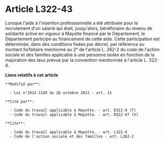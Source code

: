 # Article L322-43

Lorsque l'aide à l'insertion professionnelle a été attribuée pour le recrutement d'un salarié qui était, jusqu'alors,
bénéficiaire du revenu de solidarité active en vigueur à Mayotte financé par le Département, le Département participe au
financement de cette aide. Cette participation est déterminée, dans des conditions fixées par décret, par référence au
montant forfaitaire mentionné au 2° de l'article L. 262-2 du code de l'action sociale et des familles applicable à une
personne isolée en fonction de la majoration des taux prévue par la convention mentionnée à l'article L. 322-4.

**Liens relatifs à cet article**

	**Modifié par**:

	  - Loi n°2012-1189 du 26 octobre 2012 - art. 13

	**Cité par**:

	  - Code du travail applicable à Mayotte. - art. D322-9 (T)
	  - Code du travail applicable à Mayotte. - art. R322-47 (V)

	**Cite**:

	  - Code du travail applicable à Mayotte. - art. L322-4
	  - Code de l'action sociale et des familles - art. L262-2
